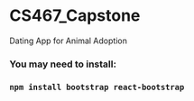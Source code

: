 # CS467_Capstone
Dating App for Animal Adoption

### You may need to install: 
### `npm install bootstrap react-bootstrap`
